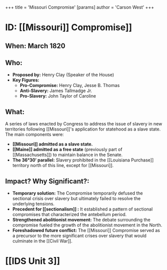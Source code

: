 +++
 title = 'Missouri Compromise'
[params]
	author = 'Carson West'
+++
# ID: [[Missouri]] Compromise]] 
## When: March 1820

## Who: 
* **Proposed by:** Henry Clay (Speaker of the House)
* **Key Figures:** 
    * **Pro-Compromise:** Henry Clay, Jesse B. Thomas
    * **Anti-Slavery:** James Tallmadge Jr. 
    * **Pro-Slavery:** John Taylor of Caroline

## What: 
A series of laws enacted by Congress to address the issue of slavery in new territories following [[Missouri]]'s application for statehood as a slave state. The main components were:
* **[[Missouri]] admitted as a slave state.**
* **[[Maine]] admitted as a free state** (previously part of [[Massachusetts]]) to maintain balance in the Senate.
* **The 36°30′ parallel:** Slavery prohibited in the [[Louisiana Purchase]] territory north of this line, except for [[Missouri]].

## Impact? Why Significant?: 
* **Temporary solution:** The Compromise temporarily defused the sectional crisis over slavery but ultimately failed to resolve the underlying tensions.
* **Precedent for  [[sectionalism]] :** It established a pattern of sectional compromises that characterized the antebellum period. 
* **Strengthened abolitionist movement:**  The debate surrounding the compromise fueled the growth of the abolitionist movement in the North.
* **Foreshadowed future conflict:**  The [[Missouri]] Compromise served as a precursor to the more significant crises over slavery that would culminate in the [[Civil War]]. 

# [[IDS Unit 3]]